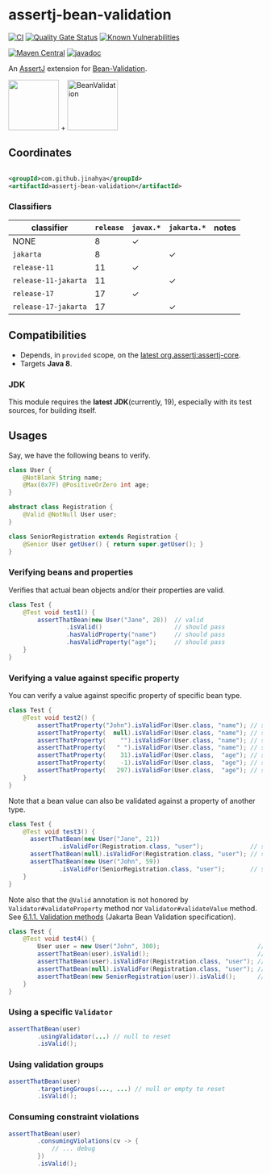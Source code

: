 # assertj-bean-validation

[![CI](https://github.com/jinahya/assertj-bean-validation/actions/workflows/maven.yml/badge.svg)](https://github.com/jinahya/assertj-bean-validation/actions/workflows/maven.yml)
[![Quality Gate Status](https://sonarcloud.io/api/project_badges/measure?project=jinahya_assertj-bean-validation&metric=alert_status)](https://sonarcloud.io/dashboard?id=jinahya_assertj-bean-validation)
[![Known Vulnerabilities](https://snyk.io/test/github/jinahya/assertj-bean-validation/badge.svg)](https://snyk.io/test/github/jinahya/assertj-bean-validation)

[![Maven Central](https://img.shields.io/maven-central/v/com.github.jinahya/assertj-bean-validation?label=maven-central)](https://search.maven.org/artifact/com.github.jinahya/assertj-bean-validation)
[![javadoc](https://javadoc.io/badge2/com.github.jinahya/assertj-bean-validation-javax/javadoc.svg?label=javadoc.io)](https://javadoc.io/doc/com.github.jinahya/assertj-bean-validation)

An [AssertJ](https://joel-costigliola.github.io/assertj/) extension for [Bean-Validation](https://beanvalidation.org/).

<img src="https://raw.githubusercontent.com/joel-costigliola/assertj/gh-pages/favicon.png" height="100"/> + 
<img src="https://beanvalidation.org/logo/logo.svg" height="100" alt="BeanValidation"/>

## Coordinates

```xml

<groupId>com.github.jinahya</groupId>
<artifactId>assertj-bean-validation</artifactId>
```

### Classifiers

classifier           | `release` | `javax.*` | `jakarta.*` |notes
---------------------|-----------|-----------|-------------|-----
NONE                 | 8         | ✓         |             |
`jakarta`            | 8         |           | ✓           |
`release-11`         | 11        | ✓         |             |
`release-11-jakarta` | 11        |           | ✓           |
`release-17`         | 17        | ✓         |             |
`release-17-jakarta` | 17        |           | ✓           |

## Compatibilities

* Depends, in `provided` scope, on
  the [latest org.assertj:assertj-core](https://javadoc.io/doc/org.assertj/assertj-core/latest/index.html).
* Targets **Java 8**.

### JDK

This module requires the **latest JDK**(currently, 19), especially with its test sources, for building itself.

## Usages

Say, we have the following beans to verify.

```java
class User {
    @NotBlank String name;
    @Max(0x7F) @PositiveOrZero int age;
}

abstract class Registration {
    @Valid @NotNull User user;
}

class SeniorRegistration extends Registration {
    @Senior User getUser() { return super.getUser(); }
}
```

### Verifying beans and properties

Verifies that actual bean objects and/or their properties are valid.

```java
class Test {
    @Test void test1() {
        assertThatBean(new User("Jane", 28))  // valid
                .isValid()                    // should pass
                .hasValidProperty("name")     // should pass
                .hasValidProperty("age");     // should pass
    }
}
```

### Verifying a value against specific property

You can verify a value against specific property of specific bean type.

```java
class Test {
    @Test void test2() {
        assertThatProperty("John").isValidFor(User.class, "name"); // should pass
        assertThatProperty(  null).isValidFor(User.class, "name"); // should fail; @NotBlank
        assertThatProperty(    "").isValidFor(User.class, "name"); // should fail; @NotBlank
        assertThatProperty(   " ").isValidFor(User.class, "name"); // should fail; @NotBlank
        assertThatProperty(    31).isValidFor(User.class,  "age"); // should pass
        assertThatProperty(    -1).isValidFor(User.class,  "age"); // should fail; @PositiveOrZero
        assertThatProperty(   297).isValidFor(User.class,  "age"); // should fail; @Max(0x7F)
    }
}
```

Note that a bean value can also be validated against a property of another type.

```java
class Test {
    @Test void test3() {
      assertThatBean(new User("Jane", 21))
              .isValidFor(Registration.class, "user");             // should pass
      assertThatBean(null).isValidFor(Registration.class, "user"); // should fail; @NotNull
      assertThatBean(new User("John", 59))
              .isValidFor(SeniorRegistration.class, "user");       // should fail; age should be >= 60
    }
}
```

Note also that the `@Valid` annotation is not honored by `Validator#validateProperty` method nor `Validator#validateValue` method.
See [6.1.1. Validation methods] (Jakarta Bean Validation specification).

```java
class Test {
    @Test void test4() {
        User user = new User("John", 300);                           // not valid, obviously
        assertThatBean(user).isValid();                              // so does fail
        assertThatBean(user).isValidFor(Registration.class, "user"); // DOES NOT FAIL!
        assertThatBean(null).isValidFor(Registration.class, "user"); // while fails
        assertThatBean(new SeniorRegistration(user)).isValid();      // should fail
    }
}
```

### Using a specific `Validator`

```java
assertThatBean(user)
        .usingValidator(...) // null to reset
        .isValid();
```

### Using validation groups

```java
assertThatBean(user)
        .targetingGroups(..., ...) // null or empty to reset
        .isValid();
```

### Consuming constraint violations

```java
assertThatBean(user)
        .consumingViolations(cv -> {
            // ... debug
        })
        .isValid();
```

[6.1.1. Validation methods]: https://jakarta.ee/specifications/bean-validation/3.0/jakarta-bean-validation-spec-3.0.html#validationapi-validatorapi-validationmethods

